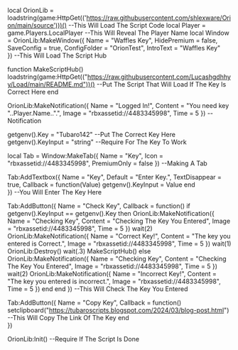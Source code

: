 local OrionLib = loadstring(game:HttpGet(('https://raw.githubusercontent.com/shlexware/Orion/main/source')))() --This Will Load The Script Code
local Player = game.Players.LocalPlayer --This Will Reveal The Player Name
  local Window = OrionLib:MakeWindow({
		Name = "Waffles Key",
		HidePremium = false,
		SaveConfig = true,
		ConfigFolder = "OrionTest",
        IntroText = "Waffles Key"       
}) --This Will Load The Script Hub

function MakeScriptHub()
        loadstring(game:HttpGet(("https://raw.githubusercontent.com/Lucashgdhhyy/Load/main/README.md"))() --Put The Script That Will Load If The Key Is Correct Here
end

OrionLib:MakeNotification({
	Name = "Logged In!",
	Content = "You need key "..Player.Name..".",
	Image = "rbxassetid://4483345998",
	Time = 5
}) --Notification

getgenv().Key = "Tubaro142" --Put The Correct Key Here
getgenv().KeyInput = "string" --Require For The Key To Work

local Tab = Window:MakeTab({
	Name = "Key",
	Icon = "rbxassetid://4483345998",
	PremiumOnly = false
}) --Making A Tab

Tab:AddTextbox({
	Name = "Key",
	Default = "Enter Key.",
	TextDisappear = true,
	Callback = function(Value)
		getgenv().KeyInput = Value
	end	  
}) --You Will Enter The Key Here

Tab:AddButton({
    Name = "Check Key",
    Callback = function()
        if getgenv().KeyInput == getgenv().Key then
            OrionLib:MakeNotification({
                Name = "Checking Key",
                Content = "Checking The Key You Entered",
                Image = "rbxassetid://4483345998",
                Time = 5
            })
            wait(2)
            OrionLib:MakeNotification({
                Name = "Correct Key!",
                Content = "The key you entered is Correct.",
                Image = "rbxassetid://4483345998",
                Time = 5
            })
            wait(1)
            OrionLib:Destroy()
            wait(.3)
            MakeScriptHub()
        else
           OrionLib:MakeNotification({
                Name = "Checking Key",
                Content = "Checking The Key You Entered",
                Image = "rbxassetid://4483345998",
                Time = 5
            })
            wait(2)
            OrionLib:MakeNotification({
                Name = "Incorrect Key!",
                Content = "The key you entered is incorrect.",
                Image = "rbxassetid://4483345998",
                Time = 5
            })
        end
    end
}) --This Will Check The Key You Entered

Tab:AddButton({
	Name = "Copy Key",
	Callback = function()
      		setclipboard("https://tubaroscripts.blogspot.com/2024/03/blog-post.html") --This Will Copy The Link Of The Key
  	end    
}) 
    
OrionLib:Init() --Require If The Script Is Done
